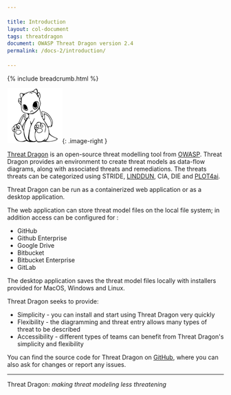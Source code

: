 ```yaml
---

title: Introduction
layout: col-document
tags: threatdragon
document: OWASP Threat Dragon version 2.4
permalink: /docs-2/introduction/

---
```


{% include breadcrumb.html %}

<style type="text/css">
.image-right {
  display: block;
  margin-left: auto;
  margin-right: auto;
  float: right;
}
</style>

![cupcake logo](/assets/images/cupcake-128x128.png){: .image-right }

[Threat Dragon][td] is an open-source threat modelling tool from [OWASP][owasp].
Threat Dragon provides an environment to create threat models as
data-flow diagrams, along with associated threats and remediations.
The threats threats can be categorized using STRIDE, [LINDDUN][linddun],
CIA, DIE and [PLOT4ai][plot4ai].

Threat Dragon can be run as a containerized web application or as a desktop application.

The web application can store threat model files on the local file system; in addition access can be configured for :

- GitHub
- Github Enterprise
- Google Drive
- Bitbucket
- Bitbucket Enterprise
- GitLab

The desktop application saves the threat model files locally
with installers provided for MacOS, Windows and Linux.

Threat Dragon seeks to provide:

- Simplicity - you can install and start using Threat Dragon very quickly
- Flexibility - the diagramming and threat entry allows many types of threat to be described
- Accessibility - different types of teams can benefit from Threat Dragon's simplicity and flexibility

You can find the source code for Threat Dragon on [GitHub][repo],
where you can also ask for changes or report any issues.

----

Threat Dragon: _making threat modeling less threatening_

[linddun]: https://www.linddun.org/
[owasp]: https://www.owasp.org
[plot4ai]: https://plot4.ai/
[repo]: https://github.com/OWASP/threat-dragon
[td]: http://owasp.org/www-project-threat-dragon
